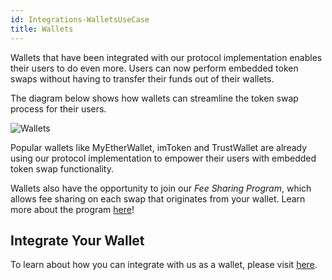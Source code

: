 ```yaml
---
id: Integrations-WalletsUseCase
title: Wallets
---
```

Wallets that have been integrated with our protocol implementation enables their users to do even more. Users can now perform embedded token swaps without having to transfer their funds out of their wallets.

The diagram below shows how wallets can streamline the token swap process for their users.

![Wallets](/uploads/wallets.png "Wallets")

Popular wallets like MyEtherWallet, imToken and TrustWallet are already using our protocol implementation to empower their users with embedded token swap functionality. 

Wallets also have the opportunity to join our *Fee Sharing Program*, which allows fee sharing on each swap that originates from your wallet. Learn more about the program [here](integrations-feesharing.md)!

## Integrate Your Wallet
To learn about how you can integrate with us as a wallet, please visit [here](integrations-walletsguide.md).
